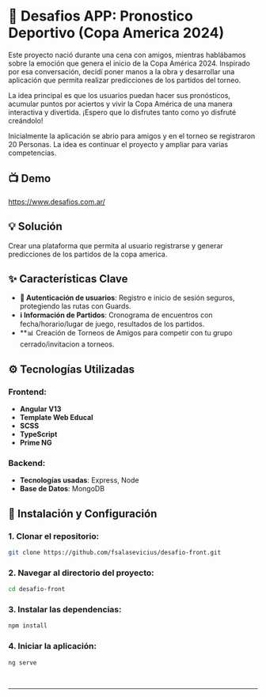 
# 🔮 Desafios APP: Pronostico Deportivo (Copa America 2024)

Este proyecto nació durante una cena con amigos, mientras hablábamos sobre la emoción que genera el inicio de la Copa América 2024. Inspirado por esa conversación, decidí poner manos a la obra y desarrollar una aplicación que permita realizar predicciones de los partidos del torneo.

La idea principal es que los usuarios puedan hacer sus pronósticos, acumular puntos por aciertos y vivir la Copa América de una manera interactiva y divertida. ¡Espero que lo disfrutes tanto como yo disfruté creándolo!

Inicialmente la aplicación se abrio para amigos y en el torneo se registraron 20 Personas. La idea es continuar el proyecto y ampliar para varias competencias.

## 📺 Demo

https://www.desafios.com.ar/

## 💡 Solución

Crear una plataforma que permita al usuario registrarse y generar predicciones de los partidos de la copa america.

## ✨ Características Clave

- **🚪 Autenticación de usuarios**: Registro e inicio de sesión seguros, protegiendo las rutas con Guards.
- **ℹ️ Información de Partidos**: Cronograma de encuentros con fecha/horario/lugar de juego, resultados de los partidos.
- **📊 Creación de Torneos de Amigos para competir con tu grupo cerrado/invitacion a torneos.

## ⚙️ Tecnologías Utilizadas

### Frontend:
- **Angular V13** 
- **Template Web Educal**
- **SCSS**
- **TypeScript**
- **Prime NG**


### Backend:
- **Tecnologías usadas**: Express, Node
- **Base de Datos**: MongoDB

## 🚀 Instalación y Configuración

### 1. Clonar el repositorio:

```bash
git clone https://github.com/fsalasevicius/desafio-front.git
```

### 2. Navegar al directorio del proyecto:

```bash
cd desafio-front
```

### 3. Instalar las dependencias:

```bash
npm install
```

### 4. Iniciar la aplicación:

```bash
ng serve
```

<br/>

---



